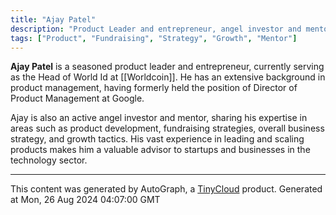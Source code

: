 ```yaml
---
title: "Ajay Patel"
description: "Product Leader and entrepreneur, angel investor and mentor. Former Google Director of Product Management. Current Head of World Id at Worldcoin."
tags: ["Product", "Fundraising", "Strategy", "Growth", "Mentor"]
---
```


**Ajay Patel** is a seasoned product leader and entrepreneur, currently serving as the Head of World Id at [[Worldcoin]]. He has an extensive background in product management, having formerly held the position of Director of Product Management at Google. 

Ajay is also an active angel investor and mentor, sharing his expertise in areas such as product development, fundraising strategies, overall business strategy, and growth tactics. His vast experience in leading and scaling products makes him a valuable advisor to startups and businesses in the technology sector.

---
This content was generated by AutoGraph, a [TinyCloud](https://tinycloud.xyz/) product.
Generated at Mon, 26 Aug 2024 04:07:00 GMT